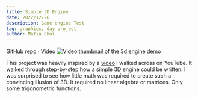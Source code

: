 ```yaml
---
title: Simple 3D Engine
date: 2022/12/26
description: Game engine Test 
tag: graphics, day project
author: Matia Choi
---
```

[GitHub repo](https://github.com/matia6170/portfolio) ⋅ [Video](https://www.youtube.com/watch?v=ylt2ntDYioM)
[![Video thumbnail of the 3d engine demo](https://img.youtube.com/vi/ylt2ntDYioM/0.jpg)](https://www.youtube.com/watch?v=ylt2ntDYioM)


This project was heavily inspired by a [video](https://www.youtube.com/watch?v=KxMYroGay8c&list=LL&index=8&t=468s) I walked across on YouTube. It walked through step-by-step how a simple 3D engine could be written. I was surprised to see how little math was required to create such a convincing illusion of 3D. It required no linear algebra or matrices. Only some trigonometric functions.





